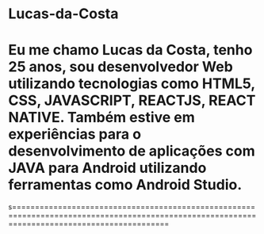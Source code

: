 # Lucas-da-Costa
#  Eu me chamo Lucas da Costa, tenho 25 anos, sou desenvolvedor  Web utilizando tecnologias como HTML5, CSS, JAVASCRIPT, REACTJS, REACT NATIVE. Também estive em experiências para o desenvolvimento de aplicações com JAVA para Android utilizando ferramentas como Android Studio. 
s==============================================================================================================================================

